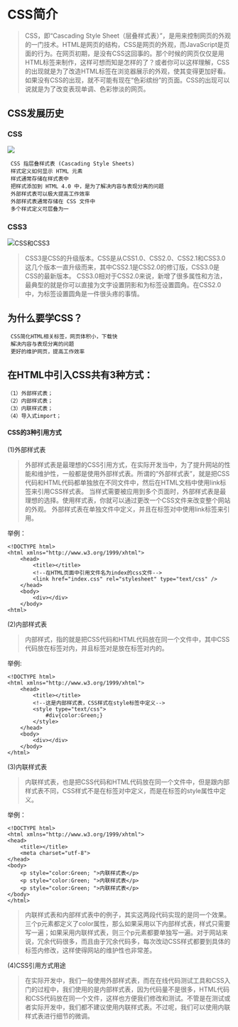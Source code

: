 # CSS简介

>CSS，即“Cascading Style Sheet（层叠样式表）”，是用来控制网页的外观的一门技术。HTML是网页的结构，CSS是网页的外观，而JavaScript是页面的行为。在网页初期，是没有CSS这回事的。那个时候的网页仅仅是用HTML标签来制作，这样可想而知是怎样的了？或者你可以这样理解，CSS的出现就是为了改造HTML标签在浏览器展示的外观，使其变得更加好看。如果没有CSS的出现，就不可能有现在“色彩缤纷”的页面。CSS的出现可以说就是为了改变表现单调、色彩惨淡的网页。

## CSS发展历史
### CSS
![](http://i.imgur.com/8V6iefb.png)

     CSS 指层叠样式表 (Cascading Style Sheets)
     样式定义如何显示 HTML 元素
     样式通常存储在样式表中
     把样式添加到 HTML 4.0 中，是为了解决内容与表现分离的问题
     外部样式表可以极大提高工作效率
     外部样式表通常存储在 CSS 文件中
     多个样式定义可层叠为一

### CSS3
![CSS和CSS3](http://upload-images.jianshu.io/upload_images/1599190-fb8cda4af251047d.png?imageMogr2/auto-orient/strip%7CimageView2/2/w/1240)
>CSS3是CSS的升级版本。CSS是从CSS1.0、CSS2.0、CSS2.1和CSS3.0这几个版本一直升级而来，其中CSS2.1是CSS2.0的修订版，CSS3.0是CSS的最新版本。
CSS3.0相对于CSS2.0来说，新增了很多属性和方法，最典型的就是你可以直接为文字设置阴影和为标签设置圆角。在CSS2.0中，为标签设置圆角是一件很头疼的事情。

## 为什么要学CSS？

     CSS简化HTML相关标签，网页体积小，下载快
     解决内容与表现分离的问题
     更好的维护网页，提高工作效率

## 在HTML中引入CSS共有3种方式：

    （1）外部样式表；
    （2）内部样式表；
    （3）内联样式表；
	（4）导入式import；

#### CSS的3种引用方式
(1)外部样式表
>外部样式表是最理想的CSS引用方式，在实际开发当中，为了提升网站的性能和维护性，一般都是使用外部样式表。所谓的“外部样式表”，就是把CSS代码和HTML代码都单独放在不同文件中，然后在HTML文档中使用link标签来引用CSS样式表。
当样式需要被应用到多个页面时，外部样式表是最理想的选择。使用样式表，你就可以通过更改一个CSS文件来改变整个网站的外观。
外部样式表在单独文件中定义，并且在<head></head>标签对中使用link标签来引用。

举例：
```
<!DOCTYPE html>
<html xmlns="http://www.w3.org/1999/xhtml">
    <head>
		<title></title>
		<!--在HTML页面中引用文件名为index的css文件-->
		<link href="index.css" rel="stylesheet" type="text/css" />
	</head>
	<body>
		<div></div>
	</body>
<html>
```

(2)内部样式表

>内部样式，指的就是把CSS代码和HTML代码放在同一个文件中，其中CSS代码放在<style></style>标签对内，并且<style></style>标签对是放在<head></head>标签对内的。

举例:
```
<!DOCTYPE html> 
<html xmlns="http://www.w3.org/1999/xhtml">
	<head>
		<title></title>
		<!--这是内部样式表，CSS样式在style标签中定义-->
		<style type="text/css">
			#div{color:Green;}
		</style>
	</head>
	<body>
		<div></div>
	</body>
</html>
```
(3)内联样式表

>内联样式表，也是把CSS代码和HTML代码放在同一个文件中，但是跟内部样式表不同，CSS样式不是在<style></style>标签对中定义，而是在标签的style属性中定义。

举例：
```
<!DOCTYPE html> 
<html xmlns="http://www.w3.org/1999/xhtml">
<head>
    <title></title>
    <meta charset="utf-8">
</head>
<body>
    <p style="color:Green; ">内联样式表</p>
    <p style="color:Green; ">内联样式表</p>
    <p style="color:Green; ">内联样式表</p>
</body>
</html>
```

>内联样式表和内部样式表中的例子，其实这两段代码实现的是同一个效果。三个p元素都定义了color属性，那么如果采用以下内部样式表，样式只需要写一遍；如果采用内联样式表，则三个p元素都要单独写一遍。对于网站来说，冗余代码很多，而且由于冗余代码多，每次改动CSS样式都要到具体的标签内修改，这样使得网站的维护性也非常差。

(4)CSS引用方式用途
>在实际开发中，我们一般使用外部样式表，而在在线代码测试工具和CSS入门的过程中，我们使用的是内部样式表，因为代码量不是很多，HTML代码和CSS代码放在同一个文件，这样也方便我们修改和测试。不管是在测试或者实际开发中，我们都不建议使用内联样式表。不过呢，我们可以使用内联样式表进行细节的微调。
                  
